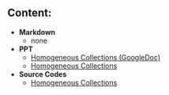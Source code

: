 
## Content:
- **Markdown**
    - none
- **PPT**
    - [Homogeneous Collections (GoogleDoc)](https://docs.google.com/presentation/d/1ud5XQzWC3kcy-IBWX8QGyZa_0K1nmcFi2wdSGs42B_U/edit#slide=id.g2514c5c11c2_2_63)
    - [Homogeneous Collections](./lesson-1.pptx)
- **Source Codes**
    - [Homogeneous Collections](./src/game)


